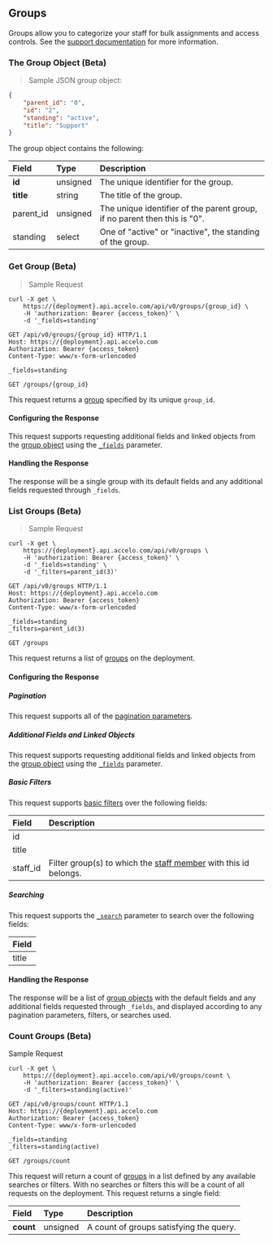## Groups
Groups allow you to categorize your staff for bulk assignments and access controls. See the [support documentation](https://help.accelo.com/faq/managing-user-groups/) for more information.

### The Group Object (Beta)
> Sample JSON group object:

```json
{
    "parent_id": "0",
    "id": "2",
    "standing": "active",
    "title": "Support"
}
```

The group object contains the following:
 
| Field | Type | Description |
|:-|:-|:-|
| **id** | unsigned | The unique identifier for the group. |
| **title** | string | The title of the group. |
| parent_id | unsigned | The unique identifier of the parent group, if no parent then this is "0". |
| standing | select | One of "active" or "inactive", the standing of the group. |






### Get Group (Beta)
> Sample Request

```shell
curl -X get \
    https://{deployment}.api.accelo.com/api/v0/groups/{group_id} \
    -H 'authorization: Bearer {access_token}' \
    -d '_fields=standing'
```

```http
GET /api/v0/groups/{group_id} HTTP/1.1
Host: https://{deployment}.api.accelo.com
Authorization: Bearer {access_token}
Content-Type: www/x-form-urlencoded

_fields=standing
```

`GET /groups/{group_id}`

This request returns a [group](#the-group-object-beta) specified by its unique `group_id`.

#### Configuring the Response
This request supports requesting additional fields and linked objects from the [group object](#the-group-object-beta) using the [`_fields`](#configuring-the-response-fields) parameter.

#### Handling the Response
The response will be a single group with its default fields and any additional fields requested through `_fields`.






### List Groups (Beta)
> Sample Request

```shell
curl -X get \
    https://{deployment}.api.accelo.com/api/v0/groups \
    -H 'authorization: Bearer {access_token}' \
    -d '_fields=standing' \
    -d '_filters=parent_id(3)'
```

```http
GET /api/v0/groups HTTP/1.1
Host: https://{deployment}.api.accelo.com
Authorization: Bearer {access_token}
Content-Type: www/x-form-urlencoded

_fields=standing
_filters=parent_id(3)
```

`GET /groups`

This request returns a list of [groups](#the-group-object-beta) on the deployment.

#### Configuring the Response

##### Pagination
This request supports all of the [pagination parameters](#configuring-the-response-pagination).

##### Additional Fields and Linked Objects
This request supports requesting additional fields and linked objects from the [group object](#the-group-object-beta) using the [`_fields`](#configuring-the-response-fields) parameter.

##### Basic Filters
This request supports [basic filters](#filters-basic-filters) over the following fields:

| Field | Description |
|:-|:-|
| id |
| title |
| staff_id | Filter group(s) to which the [staff member](#staff) with this id belongs. |

##### Searching
This request supports the [`_search`](#configuring-the-response-searching) parameter to search over the following fields:

| Field |
|:-|
| title |

#### Handling the Response
The response will be a list of [group objects](#the-group-object-beta) with the default fields and any additional fields requested through `_fields`, and displayed according to any pagination parameters, filters, or searches used.




### Count Groups (Beta)
 Sample Request

```shell
curl -X get \
    https://{deployment}.api.accelo.com/api/v0/groups/count \
    -H 'authorization: Bearer {access_token}' \
    -d '_filters=standing(active)'
```

```http
GET /api/v0/groups/count HTTP/1.1
Host: https://{deployment}.api.accelo.com
Authorization: Bearer {access_token}
Content-Type: www/x-form-urlencoded

_fields=standing
_filters=standing(active)
```

`GET /groups/count`

This request will return a count of [groups](#the-group-object-beta) in a list defined by any available searches or filters. With no searches or filters this will be a count of all requests on the deployment. This request returns a single field:

| Field | Type | Description |
|:-|:-|:-|
| **count** | unsigned | A count of groups satisfying the query. |
